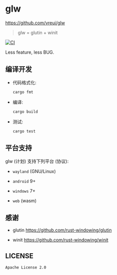 # glw
<https://github.com/vreui/glw>

> glw = glutin + winit

[![CI](https://github.com/vreui/glw/actions/workflows/ci.yml/badge.svg)](https://github.com/vreui/glw/actions)

Less feature, less BUG.


## 编译开发

+ 代码格式化:

  ```
  cargo fmt
  ```

+ 编译:

  ```
  cargo build
  ```

+ 测试:

  ```
  cargo test
  ```


## 平台支持

glw (计划) 支持下列平台 (协议):

+ `wayland` (GNU/Linux)

+ `android` 9+

+ `windows` 7+

+ `web` (wasm)


## 感谢

+ glutin
  <https://github.com/rust-windowing/glutin>

+ winit
  <https://github.com/rust-windowing/winit>


## LICENSE

`Apache License 2.0`
